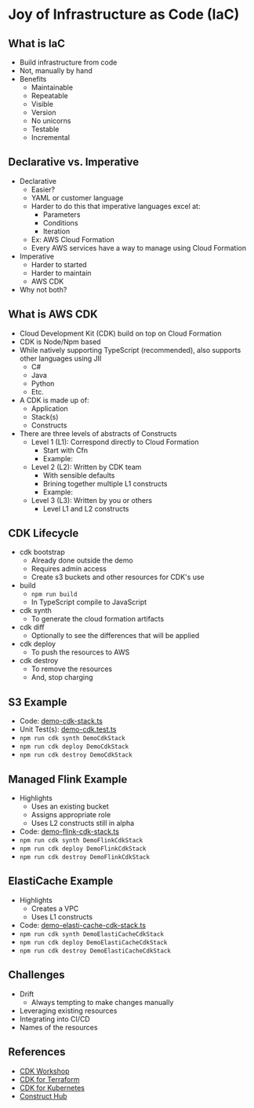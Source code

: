# Joy of Infrastructure as Code (IaC)

## What is IaC
- Build infrastructure from code
- Not, manually by hand
- Benefits
  - Maintainable
  - Repeatable
  - Visible
  - Version
  - No unicorns
  - Testable
  - Incremental

## Declarative vs. Imperative
- Declarative
  - Easier?
  - YAML or customer language
  - Harder to do this that imperative languages excel at:
    - Parameters
    - Conditions
    - Iteration
  - Ex: AWS Cloud Formation
  - Every AWS services have a way to manage using Cloud Formation
- Imperative
  - Harder to started
  - Harder to maintain
  - AWS CDK
- Why not both?

## What is AWS CDK
- Cloud Development Kit (CDK) build on top on Cloud Formation
- CDK is Node/Npm based
- While natively supporting TypeScript (recommended), also supports other languages using JII
  - C#
  - Java
  - Python
  - Etc.
- A CDK is made up of:
  - Application
  - Stack(s)
  - Constructs
- There are three levels of abstracts of Constructs
  - Level 1 (L1): Correspond directly to Cloud Formation
    - Start with Cfn
    - Example:
  - Level 2 (L2): Written by CDK team
    - With sensible defaults
    - Brining together multiple L1 constructs
    - Example:  
  - Level 3 (L3): Written by you or others
    - Level L1 and L2 constructs

## CDK Lifecycle
- cdk bootstrap
  - Already done outside the demo
  - Requires admin access
  - Create s3 buckets and other resources for CDK's use
- build
  - `npm run build`
  - In TypeScript compile to JavaScript
- cdk synth
  - To generate the cloud formation artifacts
- cdk diff
  - Optionally to see the differences that will be applied
- cdk deploy
  - To push the resources to AWS
- cdk destroy
  - To remove the resources
  - And, stop charging

## S3 Example
- Code: [demo-cdk-stack.ts](lib%2Fdemo-cdk-stack.ts)
- Unit Test(s): [demo-cdk.test.ts](test%2Fdemo-cdk.test.ts)
- `npm run cdk synth DemoCdkStack`
- `npm run cdk deploy DemoCdkStack`
- `npm run cdk destroy DemoCdkStack`

## Managed Flink Example
- Highlights
  - Uses an existing bucket
  - Assigns appropriate role
  - Uses L2 constructs still in alpha
- Code: [demo-flink-cdk-stack.ts](lib%2Fdemo-flink-cdk-stack.ts)
- `npm run cdk synth DemoFlinkCdkStack`
- `npm run cdk deploy DemoFlinkCdkStack`
- `npm run cdk destroy DemoFlinkCdkStack`

## ElastiCache Example
- Highlights
  - Creates a VPC
  - Uses L1 constructs
- Code: [demo-elasti-cache-cdk-stack.ts](lib%2Fdemo-elasti-cache-cdk-stack.ts)
- `npm run cdk synth DemoElastiCacheCdkStack`
- `npm run cdk deploy DemoElastiCacheCdkStack`
- `npm run cdk destroy DemoElastiCacheCdkStack`

## Challenges
- Drift
  - Always tempting to make changes manually
- Leveraging existing resources
- Integrating into CI/CD
- Names of the resources 

## References
- [CDK Workshop](https://cdkworkshop.com/)
- [CDK for Terraform](https://developer.hashicorp.com/terraform/cdktf)
- [CDK for Kubernetes](https://cdk8s.io/)
- [Construct Hub](https://constructs.dev/)